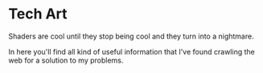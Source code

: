 # Tech Art
Shaders are cool until they stop being cool and they turn into a nightmare.

In here you'll find all kind of useful information that I've found crawling the web for a solution to my problems.
